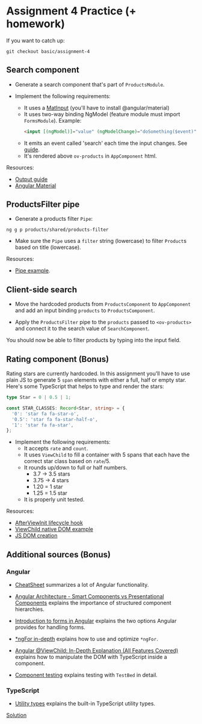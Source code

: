 # Assignment 4 Practice (+ homework)
If you want to catch up:

```
git checkout basic/assignment-4
```

## Search component

- Generate a search component that's part of `ProductsModule`.

- Implement the following requirements:
  - It uses a [MatInput](https://material.angular.io/components/input/overview) (you'll have to install @angular/material)
  - It uses two-way binding NgModel (feature module must import `FormsModule`). Example:
    ```html
    <input [(ngModel)]="value" (ngModelChange)="doSomething($event)" />
    ```
  - It emits an event called 'search' each time the input changes. See [guide](https://angular.io/guide/inputs-outputs#output).
  - It's rendered above `ov-products` in `AppComponent` html.


Resources:
- [Output guide](https://angular.io/guide/inputs-outputs#sending-data-to-a-parent-component)
- [Angular Material](https://material.angular.io/)

## ProductsFilter pipe

- Generate a products filter `Pipe`:

```
ng g p products/shared/products-filter
```

- Make sure the `Pipe` uses a `filter` string (lowercase) to filter `Product`s based on title (lowercase). 

Resources:
- [Pipe example](https://angular.io/guide/pipes#example-transforming-a-value-exponentially).

## Client-side search

- Move the hardcoded products from `ProductsComponent` to `AppComponent` and add an input binding `products` to `ProductsComponent`.

- Apply the `ProductsFilter` pipe to the `products` passed to `<ov-products>` and connect it to the search value of `SearchComponent`.

You should now be able to filter products by typing into the input field.

## Rating component (Bonus)

Rating stars are currently hardcoded. In this assignment you'll have to use plain JS to generate 5 `span` elements with
either a full, half or empty star. Here's some TypeScript that helps to type and render the stars:
```typescript
type Star = 0 | 0.5 | 1;

const STAR_CLASSES: Record<Star, string> = {
  '0': 'star fa fa-star-o',
  '0.5': 'star fa fa-star-half-o',
  '1': 'star fa fa-star',
};
```

- Implement the following requirements:
  - It accepts `rate` and `count`.
  - It uses `ViewChild` to fill a container with 5 spans that each have the correct star class based on `rate`/5.
  - It rounds up/down to full or half numbers.
    - 3.7 -> 3.5 stars
    - 3.75 -> 4 stars
    - 1.20 = 1 star
    - 1.25 = 1.5 star
  - It is properly unit tested. 

Resources:
  - [AfterViewInit lifecycle hook](https://angular.io/guide/lifecycle-hooks#responding-to-view-changes)
  - [ViewChild native DOM example](https://blog.angular-university.io/angular-viewchild/#usingviewchildtoinjectareferencetoadomelement)
  - [JS DOM creation](https://developer.mozilla.org/en-US/docs/Web/API/Node/appendChild)

## Additional sources (Bonus)

### Angular

- [CheatSheet](https://angular.io/guide/cheatsheet) summarizes a lot of Angular functionality.

- [Angular Architecture - Smart Components vs Presentational Components](https://blog.angular-university.io/angular-2-smart-components-vs-presentation-components-whats-the-difference-when-to-use-each-and-why/)
  explains the importance of structured component hierarchies.

- [Introduction to forms in Angular](https://angular.io/guide/forms-overview)
  explains the two options Angular provides for handling forms.

- [*ngFor in-depth](https://blog.angular-university.io/angular-2-ngfor/) 
  explains how to use and optimize `*ngFor`.
  
- [Angular @ViewChild: In-Depth Explanation (All Features Covered)](https://blog.angular-university.io/angular-viewchild/)
  explains how to manipulate the DOM with TypeScript inside a component.

- [Component testing](https://angular.io/guide/testing-components-scenarios)
explains testing with `TestBed` in detail.

### TypeScript

- [Utility types](https://www.typescriptlang.org/docs/handbook/utility-types.html)
explains the built-in TypeScript utility types.

[Solution](https://github.com/Rachnerd/ov-angular/compare/basic/assignment-4...basic/assignment-5)

